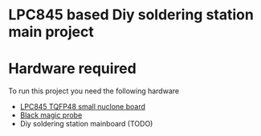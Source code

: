 # LPC845 based Diy soldering station main project
# Hardware required
To run this project you need the following hardware
* [LPC845 TQFP48 small nuclone board](https://github.com/Squantor/squantorDevelBoards/tree/master/electronics/nuclone_LPC845M301BD48_small)
* [Black magic probe](https://github.com/blackmagic-debug/blackmagic)
* Diy soldering station mainboard (TODO)